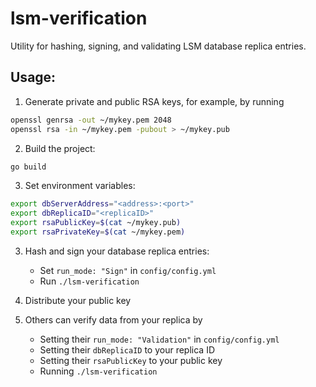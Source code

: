 # lsm-verification

Utility for hashing, signing, and validating LSM database replica entries.

## Usage: 
1. Generate private and public RSA keys, for example, by running
```bash
openssl genrsa -out ~/mykey.pem 2048
openssl rsa -in ~/mykey.pem -pubout > ~/mykey.pub
```

2. Build the project:
```bash
go build
```

3. Set environment variables:
```bash
export dbServerAddress="<address>:<port>"
export dbReplicaID="<replicaID>"
export rsaPublicKey=$(cat ~/mykey.pub)
export rsaPrivateKey=$(cat ~/mykey.pem)
```

3. Hash and sign your database replica entries:
    - Set `run_mode: "Sign"` in `config/config.yml`
    - Run `./lsm-verification`

4. Distribute your public key

5. Others can verify data from your replica by
    - Setting their `run_mode: "Validation"` in `config/config.yml`
    - Setting their `dbReplicaID` to your replica ID
    - Setting their `rsaPublicKey` to your public key
    - Running `./lsm-verification`
